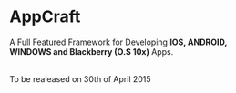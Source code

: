 AppCraft
========

A Full Featured Framework for Developing <b>IOS, ANDROID, <br>WINDOWS and Blackberry (O.S 10x)</b> Apps.

<br>To be realeased on 30th of April 2015
